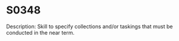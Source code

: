 # S0348
Description: Skill to specify collections and/or taskings that must be conducted in the near term.
